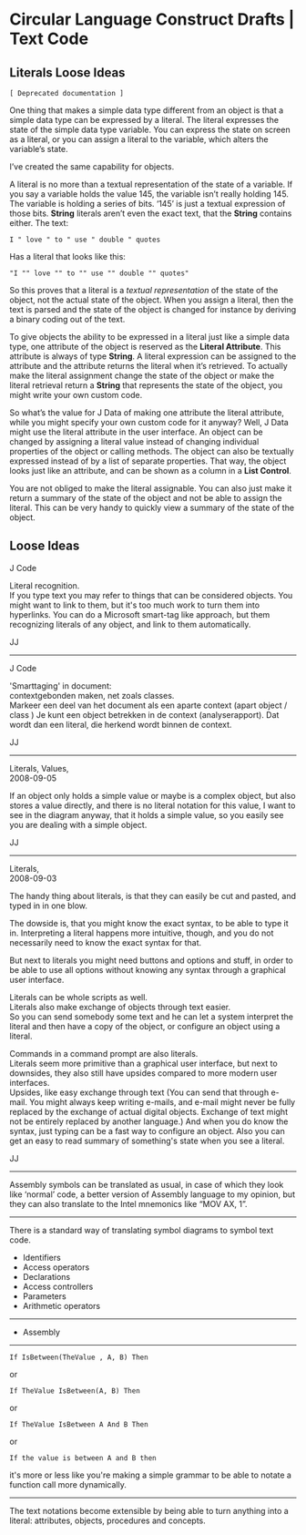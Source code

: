 ﻿Circular Language Construct Drafts | Text Code
==============================================

Literals Loose Ideas
--------------------

`[ Deprecated documentation ]`

One thing that makes a simple data type different from an object is that a simple data type can be expressed by a literal. The literal expresses the state of the simple data type variable. You can express the state on screen as a literal, or you can assign a literal to the variable, which alters the variable’s state. 

I’ve created the same capability for objects.

A literal is no more than a textual representation of the state of a variable. If you say a variable holds the value 145, the variable isn’t really holding 145. The variable is holding a series of bits. ‘145’ is just a textual expression of those bits. __String__ literals aren’t even the exact text, that the __String__ contains either. The text:

```
I " love " to " use " double " quotes
```

Has a literal that looks like this:

```
"I "" love "" to "" use "" double "" quotes"
```

So this proves that a literal is a *textual representation* of the state of the object, not the actual state of the object. When you assign a literal, then the text is parsed and the state of the object is changed for instance by deriving a binary coding out of the text.

To give objects the ability to be expressed in a literal just like a simple data type, one attribute of the object is reserved as the __Literal Attribute__. This attribute is always of type __String__. A literal expression can be assigned to the attribute and the attribute returns the literal when it’s retrieved. To actually make the literal assignment change the state of the object or make the literal retrieval return a __String__ that represents the state of the object, you might write your own custom code.

So what’s the value for J Data of making one attribute the literal attribute, while you might specify your own custom code for it anyway? Well, J Data might use the literal attribute in the user interface. An object can be changed by assigning a literal value instead of changing individual properties of the object or calling methods. The object can also be textually expressed instead of by a list of separate properties. That way, the object looks just like an attribute, and can be shown as a column in a __List Control__.

You are not obliged to make the literal assignable. You can also just make it return a summary of the state of the object and not be able to assign the literal. This can be very handy to quickly view a summary of the state of the object.

## Loose Ideas

J Code

Literal recognition.  
If you type text you may refer to things that can be considered objects. You might want to link to them, but it's too much work to turn them into hyperlinks. You can do a Microsoft smart-tag like approach, but them recognizing literals of any object, and link to them automatically.

JJ

-----

J Code

'Smarttaging' in document:  
contextgebonden maken, net zoals classes.  
Markeer een deel van het document als een aparte context (apart object / class ) Je kunt een object betrekken in de context (analyserapport). Dat wordt dan een literal, die herkend wordt binnen de context.

JJ

-----

Literals, Values,  
2008-09-05

If an object only holds a simple value or maybe is a complex object, but also stores a value directly, and there is no literal notation for this value, I want to see in the diagram anyway, that it holds a simple value, so you easily see you are dealing with a simple object.

JJ

-----

Literals,  
2008-09-03

The handy thing about literals, is that they can easily be cut and pasted, and typed in in one blow.

The dowside is, that you might know the exact syntax, to be able to type it in. Interpreting a literal happens more intuitive, though, and
you do not necessarily need to know the exact syntax for that.

But next to literals you might need buttons and options and stuff, in order to be able to use all options without knowing any syntax through a graphical user interface.

Literals can be whole scripts as well.  
Literals also make exchange of objects through text easier.  
So you can send somebody some text and he can let a system interpret the literal and then have a copy of the object, or configure an object using a literal.

Commands in a command prompt are also literals.  
Literals seem more primitive than a graphical user interface, but next to downsides, they also still have upsides compared to more modern user interfaces.  
Upsides, like easy exchange through text (You can send that through e-mail. You might always keep writing e-mails, and e-mail might never be fully replaced by the exchange of actual digital objects. Exchange of text might not be entirely replaced by another language.) And when you do know the syntax, just typing can be a fast way to configure an object.
Also you can get an easy to read summary of something's state when you see a literal.

JJ

-----

Assembly symbols can be translated as usual, in case of which they look like ‘normal’ code, a better version of Assembly language to my opinion, but they can also translate to the Intel mnemonics like “MOV AX, 1”.

-----

There is a standard way of translating symbol diagrams to symbol text code.

- Identifiers
- Access operators
- Declarations
- Access controllers
- Parameters
- Arithmetic operators
-----
- Assembly

-----

```
If IsBetween(TheValue , A, B) Then
```

or

```
If TheValue IsBetween(A, B) Then
```

or

```
If TheValue IsBetween A And B Then
```

or

```
If the value is between A and B then
```

it's more or less like you're making a simple grammar to be able to notate a function call more dynamically.

-----

The text notations become extensible by being able to turn anything into a literal: attributes, objects, procedures and concepts.